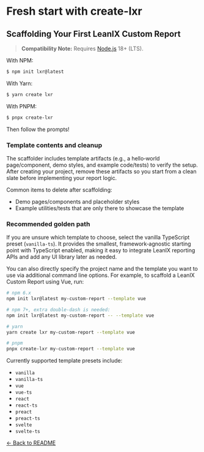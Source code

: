 # Fresh start with create-lxr

## Scaffolding Your First LeanIX Custom Report

> **Compatibility Note:**
> Requires [Node.js](https://nodejs.org/en/) 18+ (LTS).

With NPM:

```bash
$ npm init lxr@latest
```

With Yarn:

```bash
$ yarn create lxr
```

With PNPM:

```bash
$ pnpx create-lxr
```

Then follow the prompts!

### Template contents and cleanup

The scaffolder includes template artifacts (e.g., a hello‑world page/component, demo styles, and example code/tests) to verify the setup. After creating your project, remove these artifacts so you start from a clean slate before implementing your report logic.

Common items to delete after scaffolding:
- Demo pages/components and placeholder styles
- Example utilities/tests that are only there to showcase the template

### Recommended golden path

If you are unsure which template to choose, select the vanilla TypeScript preset (`vanilla-ts`). It provides the smallest, framework‑agnostic starting point with TypeScript enabled, making it easy to integrate LeanIX reporting APIs and add any UI library later as needed.

You can also directly specify the project name and the template you want to use via additional command line options. For example, to scaffold a LeanIX Custom Report using Vue, run:

```bash
# npm 6.x
npm init lxr@latest my-custom-report --template vue

# npm 7+, extra double-dash is needed:
npm init lxr@latest my-custom-report -- --template vue

# yarn
yarn create lxr my-custom-report --template vue

# pnpm
pnpx create-lxr my-custom-report --template vue
```

Currently supported template presets include:

- `vanilla`
- `vanilla-ts`
- `vue`
- `vue-ts`
- `react`
- `react-ts`
- `preact`
- `preact-ts`
- `svelte`
- `svelte-ts`


[← Back to README](../../README.md)
